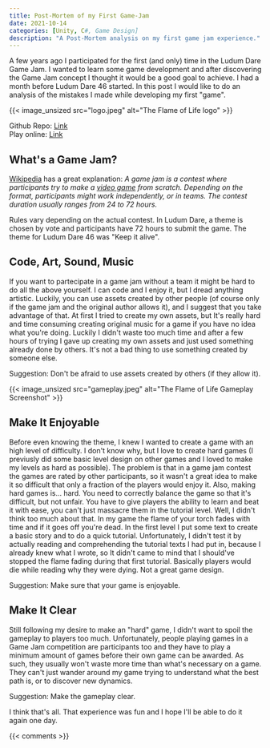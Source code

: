 ```yaml
---
title: Post-Mortem of my First Game-Jam
date: 2021-10-14
categories: [Unity, C#, Game Design]
description: "A Post-Mortem analysis on my first game jam experience."
---
```


A few years ago I participated for the first (and only) time in the Ludum Dare Game Jam. I wanted to learn some game development and after discovering the Game Jam concept I thought it would be a good goal to achieve. I had a month before Ludum Dare 46 started.
In this post I would like to do an analysis of the mistakes I made while developing my first "game".

{{< image_unsized src="logo.jpeg" alt="The Flame of Life logo" >}}

Github Repo: [Link](https://github.com/PandaSekh/LudumDare_46)    
Play online: [Link](https://pandasekh.itch.io/the-flame-of-life)

## What's a Game Jam?
[Wikipedia](https://en.wikipedia.org/wiki/Game_jam) has a great explanation:
*A game jam is a contest where participants try to make a [video game](https://en.wikipedia.org/wiki/Video_game "Video game") from scratch. Depending on the format, participants might work independently, or in teams. The contest duration usually ranges from 24 to 72 hours.*

Rules vary depending on the actual contest. In Ludum Dare, a theme is chosen by vote and participants have 72 hours to submit the game. 
The theme for Ludum Dare 46 was "Keep it alive".

## Code, Art, Sound, Music
If you want to partecipate in a game jam without a team it might be hard to do all the above yourself. I can code and I enjoy it, but I dread anything artistic. Luckily, you can use assets created by other people (of course only if the game jam and the original author allows it), and I suggest that you take advantage of that. 
At first I tried to create my own assets, but It's really hard and time consuming creating original music for a game if you have no idea what you're doing.
Luckily I didn't waste too much time and after a few hours of trying I gave up creating my own assets and just used something already done by others. It's not a bad thing to use something created by someone else.

Suggestion: Don't be afraid to use assets created by others (if they allow it).

{{< image_unsized src="gameplay.jpeg" alt="The Flame of Life Gameplay Screenshot" >}}

## Make It Enjoyable
Before even knowing the theme, I knew I wanted to create a game with an high level of difficulty. 
I don't know why, but I love to create hard games (I previusly did some basic level design on other games and I loved to make my levels as hard as possible).
The problem is that in a game jam contest the games are rated by other participants, so it wasn't a great idea to make it so difficult that only a fraction of the players would enjoy it.
Also, making hard games is... hard. You need to correctly balance the game so that it's difficult, but not unfair. You have to give players the ability to learn and beat it with ease, you can't just massacre them in the tutorial level.
Well, I didn't think too much about that. In my game the flame of your torch fades with time and if it goes off you're dead. In the first level I put some text to create a basic story and to do a quick tutorial.
Unfortunately, I didn't test it by actually reading and comprehending the tutorial texts I had put in, because I already knew what I wrote, so It didn't came to mind that I should've stopped the flame fading during that first tutorial. Basically players would die while reading why they were dying. Not a great game design.

Suggestion: Make sure that your game is enjoyable.

## Make It Clear
Still following my desire to make an "hard" game, I didn't want to spoil the gameplay to players too much.
Unfortunately, people playing games in a Game Jam competition are participants too and they have to play a minimum amount of games before their own game can be awarded. As such, they usually won't waste more time than what's necessary on a game. They can't just wander around my game trying to understand what the best path is, or to discover new dynamics.

Suggestion: Make the gameplay clear.


I think that's all. That experience was fun and I hope I'll be able to do it again one day.

{{< comments >}}